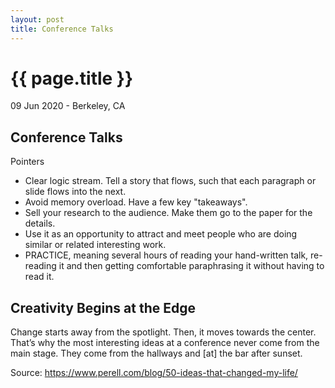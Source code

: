 ```yaml
---
layout: post
title: Conference Talks
---
```


{{ page.title }}
================

<p class="meta">09 Jun 2020 - Berkeley, CA</p>

## Conference Talks
Pointers
- Clear logic stream. Tell a story that flows, such that each paragraph or slide flows into the next.
- Avoid memory overload. Have a few key "takeaways".
- Sell your research to the audience. Make them go to the paper for the details.
- Use it as an opportunity to attract and meet people who are doing similar or related interesting work.
- PRACTICE, meaning several hours of reading your hand-written talk, re-reading it and then getting comfortable paraphrasing it without having to read it.  


## Creativity Begins at the Edge
Change starts away from the spotlight. Then, it moves towards the center. That’s why the most interesting ideas at a conference never come from the main stage. They come from the hallways and [at] the bar after sunset.

Source: <https://www.perell.com/blog/50-ideas-that-changed-my-life/>